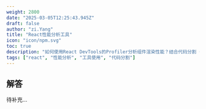 ```yaml
---
weight: 2800
date: "2025-03-05T12:25:43.945Z"
draft: false
author: "zi.Yang"
title: "React性能分析工具"
icon: "icon/npm.svg"
toc: true
description: "如何使用React DevTools的Profiler分析组件渲染性能？结合代码分割（Code Splitting）说明如何减少首屏加载时间？"
tags: ["react", "性能分析", "工具使用", "代码分割"]
---
```


## 解答

待补充...
